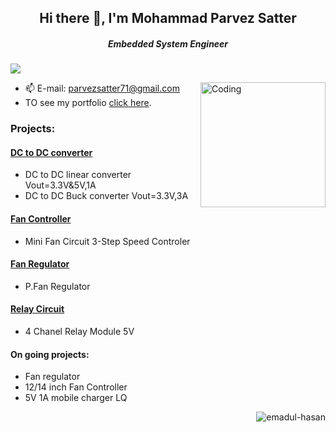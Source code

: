 <h2 align="center"> Hi there 👋, I'm Mohammad Parvez Satter</h2>

<h5 align="center">Embedded System Engineer </h5>

![](https://komarev.com/ghpvc/?username=emadul-hasan&color=blueviolet)

<img align="right" alt="Coding" width="200" src="https://user-images.githubusercontent.com/56286558/213905300-116e9c52-a77f-4d3d-9040-00535d7395c2.gif">

- 📫 E-mail: parvezsatter71@gmail.com
- TO see my portfolio <a href="https://github.com/Parvez-Satter/Portfolio" target="_blank">click here</a>.

<h3 align="left">Projects:</h3>

<h4 align="left"><a href="https://github.com/Parvez-Satter/Portfolio?tab=readme-ov-file#dc-to-dc--converter" target="_blank">DC to DC converter</a> </h4>
<ul align="left">
  <li>DC to DC linear converter Vout=3.3V&5V,1A </li>
  <li>DC to DC Buck converter Vout=3.3V,3A </li>
</ul>

<h4 align="left"><a href="https://github.com/Parvez-Satter/Portfolio/blob/main/README.md#fan-controller" target="_blank">Fan Controller</a> </h4>
<ul align="left">
  <li>Mini Fan Circuit 3-Step Speed Controler</li>
</ul>

<h4 align="left"><a href="https://github.com/Parvez-Satter/Portfolio/blob/main/README.md#fan-regulator" target="_blank">Fan Regulator</a> </h4>
<ul align="left">
  <li>P.Fan Regulator </li>
</ul>

<h4 align="left"><a href="https://github.com/Parvez-Satter/Portfolio/blob/main/README.md#relay-circuit" target="_blank">Relay Circuit</a> </h4>
<ul align="left">
  <li>4 Chanel Relay Module 5V</li>
</ul>


<h4 align="left">On going projects:</h4>
<ul align="left">
  <li>Fan regulator</li>
  <li>12/14 inch Fan Controller</li>
  <li>5V 1A mobile charger LQ</li>
</ul>

<p><img align="right" src="https://github-readme-stats.vercel.app/api/top-langs?username=emadul-hasan&show_icons=true&locale=en&layout=compact" alt="emadul-hasan" /></p>
